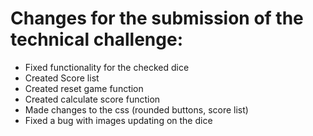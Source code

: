 # Changes for the submission of the technical challenge:
- Fixed functionality for the checked dice
- Created Score list
- Created reset game function
- Created calculate score function
- Made changes to the css (rounded buttons, score list)
- Fixed a bug with images updating on the dice
